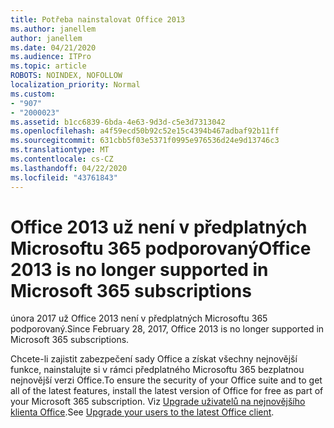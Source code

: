```yaml
---
title: Potřeba nainstalovat Office 2013
ms.author: janellem
author: janellem
ms.date: 04/21/2020
ms.audience: ITPro
ms.topic: article
ROBOTS: NOINDEX, NOFOLLOW
localization_priority: Normal
ms.custom:
- "907"
- "2000023"
ms.assetid: b1cc6839-6bda-4e63-9d3d-c5e3d7313042
ms.openlocfilehash: a4f59ecd50b92c52e15c4394b467adbaf92b11ff
ms.sourcegitcommit: 631cbb5f03e5371f0995e976536d24e9d13746c3
ms.translationtype: MT
ms.contentlocale: cs-CZ
ms.lasthandoff: 04/22/2020
ms.locfileid: "43761843"
---
```

# <a name="office-2013-is-no-longer-supported-in-microsoft-365-subscriptions"></a><span data-ttu-id="838ca-102">Office 2013 už není v předplatných Microsoftu 365 podporovaný</span><span class="sxs-lookup"><span data-stu-id="838ca-102">Office 2013 is no longer supported in Microsoft 365 subscriptions</span></span>

<span data-ttu-id="838ca-103">února 2017 už Office 2013 není v předplatných Microsoftu 365 podporovaný.</span><span class="sxs-lookup"><span data-stu-id="838ca-103">Since February 28, 2017, Office 2013 is no longer supported in Microsoft 365 subscriptions.</span></span>
  
<span data-ttu-id="838ca-104">Chcete-li zajistit zabezpečení sady Office a získat všechny nejnovější funkce, nainstalujte si v rámci předplatného Microsoftu 365 bezplatnou nejnovější verzi Office.</span><span class="sxs-lookup"><span data-stu-id="838ca-104">To ensure the security of your Office suite and to get all of the latest features, install the latest version of Office for free as part of your Microsoft 365 subscription.</span></span> <span data-ttu-id="838ca-105">Viz [Upgrade uživatelů na nejnovějšího klienta Office](https://docs.microsoft.com/office365/admin/setup/upgrade-users-to-latest-office-client).</span><span class="sxs-lookup"><span data-stu-id="838ca-105">See [Upgrade your users to the latest Office client](https://docs.microsoft.com/office365/admin/setup/upgrade-users-to-latest-office-client).</span></span>
  